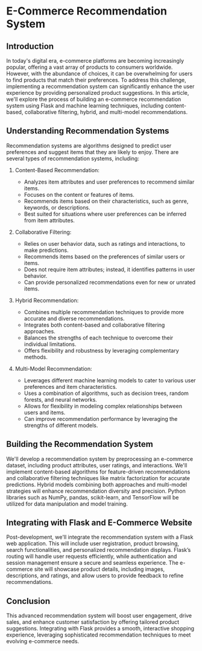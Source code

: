 # E-Commerce Recommendation System

## Introduction
In today's digital era, e-commerce platforms are becoming increasingly popular, offering a vast array of products to consumers worldwide. However, with the abundance of choices, it can be overwhelming for users to find products that match their preferences. To address this challenge, implementing a recommendation system can significantly enhance the user experience by providing personalized product suggestions. In this article, we'll explore the process of building an e-commerce recommendation system using Flask and machine learning techniques, including content-based, collaborative filtering, hybrid, and multi-model recommendations.

## Understanding Recommendation Systems

Recommendation systems are algorithms designed to predict user preferences and suggest items that they are likely to enjoy. There are several types of recommendation systems, including:

1. Content-Based Recommendation:
   - Analyzes item attributes and user preferences to recommend similar items.
   - Focuses on the content or features of items.
   - Recommends items based on their characteristics, such as genre, keywords, or descriptions.
   - Best suited for situations where user preferences can be inferred from item attributes.

2. Collaborative Filtering:
   - Relies on user behavior data, such as ratings and interactions, to make predictions.
   - Recommends items based on the preferences of similar users or items.
   - Does not require item attributes; instead, it identifies patterns in user behavior.
   - Can provide personalized recommendations even for new or unrated items.

3. Hybrid Recommendation:
   - Combines multiple recommendation techniques to provide more accurate and diverse recommendations.
   - Integrates both content-based and collaborative filtering approaches.
   - Balances the strengths of each technique to overcome their individual limitations.
   - Offers flexibility and robustness by leveraging complementary methods.

4. Multi-Model Recommendation:
   - Leverages different machine learning models to cater to various user preferences and item characteristics.
   - Uses a combination of algorithms, such as decision trees, random forests, and neural networks.
   - Allows for flexibility in modeling complex relationships between users and items.
   - Can improve recommendation performance by leveraging the strengths of different models.

## Building the Recommendation System

We'll develop a recommendation system by preprocessing an e-commerce dataset, including product attributes, user ratings, and interactions. 
We'll implement content-based algorithms for feature-driven recommendations and collaborative filtering techniques like matrix factorization for accurate predictions. 
Hybrid models combining both approaches and multi-model strategies will enhance recommendation diversity and precision. Python libraries such as NumPy, pandas, scikit-learn, and TensorFlow will be utilized for data manipulation and model training.

## Integrating with Flask and E-Commerce Website
Post-development, we'll integrate the recommendation system with a Flask web application. This will include user registration, product browsing, search functionalities, and personalized recommendation displays. 
Flask’s routing will handle user requests efficiently, while authentication and session management ensure a secure and seamless experience. 
The e-commerce site will showcase product details, including images, descriptions, and ratings, and allow users to provide feedback to refine recommendations.

## Conclusion

This advanced recommendation system will boost user engagement, drive sales, and enhance customer satisfaction by offering tailored product suggestions. 
Integrating with Flask provides a smooth, interactive shopping experience, leveraging sophisticated recommendation techniques to meet evolving e-commerce needs.

